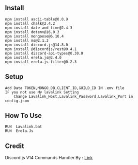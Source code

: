 ## Install
```
npm install ascii-table@0.0.9
npm install chalk@2.4.2
npm install date-and-time@2.4.3
npm install dotenv@16.0.3
npm install mongoose@6.10.4
npm install ms@2.1.3
npm install discord.js@14.8.0
npm install @discordjs/rest@0.4.1
npm install discord-api-types@0.30.0
npm install erela.js@2.4.0
npm install erela.js-filter@0.2.3
```

## Setup
```
Add Data TOKEN,MONGO_DB,CLIENT_ID,GUILD_ID IN .env file
IF you not use My lavalink Setting
    Change Lavalink_Host,Lavalink_Password,Lavalink_Port in config.json
```

## How To Use
```
RUN  Lavalink.bat
RUN  Erela.Js
```

## Credit
Discord.js V14 Commands Handler By : [Link](https://github.com/Comet-Development/Discord.js-v14-commands-handler)
